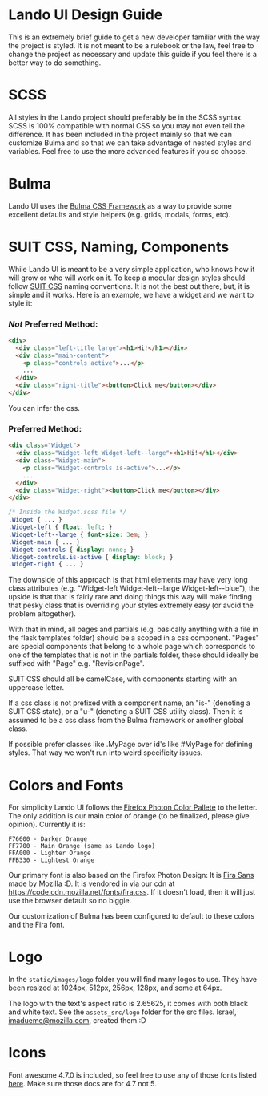 # Lando UI Design Guide

This is an extremely brief guide to get a new developer familiar with the way
the project is styled. It is not meant to be a rulebook or the law, feel free to
change the project as necessary and update this guide if you feel there is a
better way to do something.


# SCSS

All styles in the Lando project should preferably be in the SCSS syntax.
SCSS is 100% compatible with normal CSS so you may not even tell the difference.
It has been included in the project mainly so that we can customize Bulma
and so that we can take advantage of nested styles and variables. Feel free to
use the more advanced features if you so choose.


# Bulma

Lando UI uses the [Bulma CSS Framework](http://bulma.io/)
as a way to provide some excellent defaults and style helpers (e.g. grids,
modals, forms, etc).


# SUIT CSS, Naming, Components

While Lando UI is meant to be a very simple application, who knows how it will
grow or who will work on it. To keep a modular design styles should follow [SUIT
CSS](https://github.com/suitcss/suit/blob/master/doc/naming-conventions.md)
naming conventions. It is not the best out there, but, it is simple and it works.
Here is an example, we have a widget and we want to style it:

### *Not* Preferred Method:
```html
<div>
  <div class="left-title large"><h1>Hi!</h1></div>
  <div class="main-content">
    <p class="controls active">...</p>
    ...
  </div>
  <div class="right-title"><button>Click me</button></div>
</div>
```

You can infer the css.

### Preferred Method:
```html
<div class="Widget">
  <div class="Widget-left Widget-left--large"><h1>Hi!</h1></div>
  <div class="Widget-main">
    <p class="Widget-controls is-active">...</p>
    ...
  </div>
  <div class="Widget-right"><button>Click me</button></div>
</div>
```

```scss
/* Inside the Widget.scss file */
.Widget { ... }
.Widget-left { float: left; }
.Widget-left--large { font-size: 3em; }
.Widget-main { ... }
.Widget-controls { display: none; }
.Widget-controls.is-active { display: block; }
.Widget-right { ... }
```

The downside of this approach is that html elements may have very long class
attributes (e.g. "Widget-left Widget-left--large Widget-left--blue"), the upside
is that that is fairly rare and doing things this way will make finding that
pesky class that is overriding your styles extremely easy (or avoid the problem
altogether).

With that in mind, all pages and partials (e.g. basically anything with a file
in the flask templates folder) should be a scoped in a css component.
"Pages" are special components that belong to a whole page which corresponds to
one of the templates that is not in the partials folder, these should ideally be
suffixed with "Page" e.g. "RevisionPage".

SUIT CSS should all be camelCase, with components starting with an uppercase
letter.

If a css class is not prefixed with a component name, an "is-" (denoting a SUIT
CSS state), or a "u-" (denoting a SUIT CSS utility class). Then it is assumed to
be a css class from the Bulma framework or another global class.

If possible prefer classes like .MyPage over id's like #MyPage for defining
styles. That way we won't run into weird specificity issues.


# Colors and Fonts

For simplicity Lando UI follows the [Firefox Photon Color Pallete](http://design.firefox.com/photon/visual/color.html) to the letter.
The only addition is our main color of orange (to be finalized, please give opinion).
Currently it is:
```
F76600 - Darker Orange
FF7700 - Main Orange (same as Lando logo)
FFA000 - Lighter Orange
FFB330 - Lightest Orange
```

Our primary font is also based on the Firefox Photon Design:
It is [Fira Sans](https://github.com/mozilla/Fira) made by Mozilla :D. It is
vendored in via our cdn at https://code.cdn.mozilla.net/fonts/fira.css. If it
doesn't load, then it will just use the browser default so no biggie.

Our customization of Bulma has been configured to default to these colors
and the Fira font.


# Logo

In the `static/images/logo` folder you will find many logos to use. They have been
resized at 1024px, 512px, 256px, 128px, and some at 64px.

The logo with the text's aspect ratio is 2.65625, it comes with both black and
white text. See the `assets_src/logo` folder for the src files.
Israel, imadueme@mozilla.com, created them :D


# Icons

Font awesome 4.7.0 is included, so feel free to use any of those fonts listed
[here](http://fontawesome.io/icons/). Make sure those docs are for 4.7 not 5.
